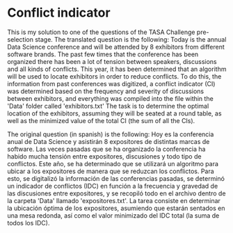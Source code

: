 # Conflict indicator
This is my solution to one of the questions of the TASA Challenge pre-selection stage. The translated question is the following:
      Today is the annual Data Science conference and will be attended by 8 exhibitors from different software brands. The past few times that the conference has been organized there has been a lot of tension between speakers, discussions and all kinds of conflicts. This year, it has been determined that an algorithm will be used to locate exhibitors in order to reduce conflicts. To do this, the information from past conferences was digitized, a conflict indicator (CI) was determined based on the frequency and severity of discussions between exhibitors, and everything was compiled into the file within the 'Data' folder called 'exhibitors.txt' The task is to determine the optimal location of the exhibitors, assuming they will be seated at a round table, as well as the minimized value of the total CI (the sum of all the CIs).

The original question (in spanish) is the following:
      Hoy es la conferencia anual de Data Science y asistirán 8 expositores de distintas marcas de software. Las veces pasadas que se ha organizado la conferencia ha habido mucha tensión entre expositores, discusiones y todo tipo de conflictos. Este año, se ha determinado que se utilizará un algoritmo para ubicar a los expositores de manera que se reduzcan los conflictos. Para esto, se digitalizó la información de las conferencias pasadas, se determinó un indicador de conflictos (IDC) en función a la frecuencia y gravedad de las discusiones entre expositores, y se recopiló todo en el archivo dentro de la carpeta 'Data' llamado 'expositores.txt'. La tarea consiste en determinar la ubicación óptima de los expositores, asumiendo que estarán sentados en una mesa redonda, así como el valor minimizado del IDC total (la suma de todos los IDC).
